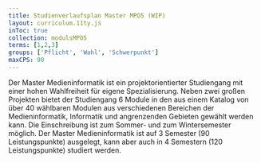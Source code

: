 ```yaml
---
title: Studienverlaufsplan Master MPO5 (WIP)
layout: curriculum.11ty.js
inToc: true
collection: modulsMPO5
terms: [1,2,3]
groups: ['Pflicht', 'Wahl', 'Schwerpunkt']
maxCPS: 90
---
```


Der Master Medieninformatik ist ein projektorientierter Studiengang mit einer hohen Wahlfreiheit für eigene Spezialisierung. Neben zwei großen Projekten bietet der Studiengang 6 Module in den aus einem Katalog von über 40 wählbaren Modulen aus verschiedenen Bereichen der Medieninformatik, Informatik und angrenzenden Gebieten gewählt werden kann. Die Einschreibung ist zum Sommer- und zum Wintersemester möglich. Der Master Medieninformatik ist auf 3 Semester (90 Leistungspunkte) ausgelegt, kann aber auch in 4 Semestern (120 Leistungspunkte) studiert werden.